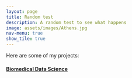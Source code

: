 ```yaml
---
layout: page
title: Random test
description: A random test to see what happens
image: assets/images/Athens.jpg
nav-menu: true
show_tile: true
---
```



Here are some of my projects:

#### [Biomedical Data Science](https://github.com/akashc1/projects/tree/master/data-science#data-science)
